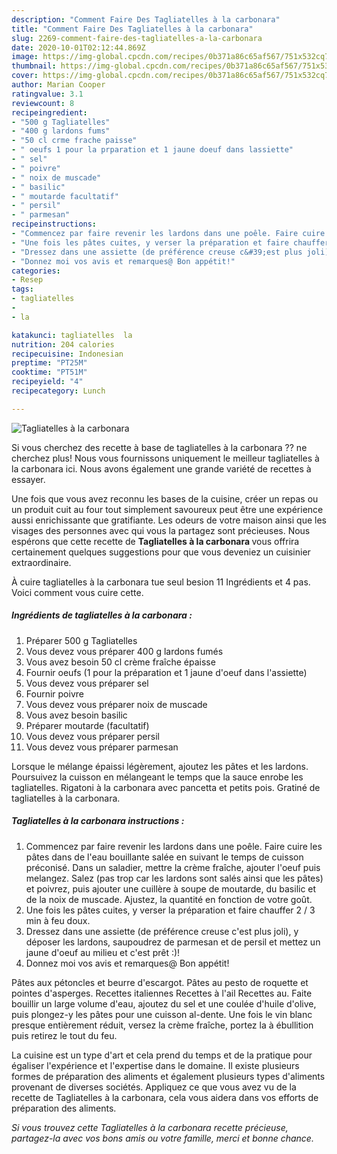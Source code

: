 ```yaml
---
description: "Comment Faire Des Tagliatelles à la carbonara"
title: "Comment Faire Des Tagliatelles à la carbonara"
slug: 2269-comment-faire-des-tagliatelles-a-la-carbonara
date: 2020-10-01T02:12:44.869Z
image: https://img-global.cpcdn.com/recipes/0b371a86c65af567/751x532cq70/tagliatelles-a-la-carbonara-photo-principale-de-la-recette.jpg
thumbnail: https://img-global.cpcdn.com/recipes/0b371a86c65af567/751x532cq70/tagliatelles-a-la-carbonara-photo-principale-de-la-recette.jpg
cover: https://img-global.cpcdn.com/recipes/0b371a86c65af567/751x532cq70/tagliatelles-a-la-carbonara-photo-principale-de-la-recette.jpg
author: Marian Cooper
ratingvalue: 3.1
reviewcount: 8
recipeingredient:
- "500 g Tagliatelles"
- "400 g lardons fums"
- "50 cl crme frache paisse"
- " oeufs 1 pour la prparation et 1 jaune doeuf dans lassiette"
- " sel"
- " poivre"
- " noix de muscade"
- " basilic"
- " moutarde facultatif"
- " persil"
- " parmesan"
recipeinstructions:
- "Commencez par faire revenir les lardons dans une poêle. Faire cuire les pâtes dans de l&#39;eau bouillante salée en suivant le temps de cuisson préconisé. Dans un saladier, mettre la crème fraîche, ajouter l&#39;oeuf puis melangez. Salez (pas trop car les lardons sont salés ainsi que les pâtes) et poivrez, puis ajouter une cuillère à soupe de moutarde, du basilic et de la noix de muscade. Ajustez, la quantité en fonction de votre goût."
- "Une fois les pâtes cuites, y verser la préparation et faire chauffer 2 / 3 min à feu doux."
- "Dressez dans une assiette (de préférence creuse c&#39;est plus joli), y déposer les lardons, saupoudrez de parmesan et de persil et mettez un jaune d&#39;oeuf au milieu et c&#39;est prêt :)!"
- "Donnez moi vos avis et remarques@ Bon appétit!"
categories:
- Resep
tags:
- tagliatelles
- 
- la

katakunci: tagliatelles  la 
nutrition: 204 calories
recipecuisine: Indonesian
preptime: "PT25M"
cooktime: "PT51M"
recipeyield: "4"
recipecategory: Lunch

---
```



![Tagliatelles à la carbonara](https://img-global.cpcdn.com/recipes/0b371a86c65af567/751x532cq70/tagliatelles-a-la-carbonara-photo-principale-de-la-recette.jpg)

Si vous cherchez des recette à base de tagliatelles à la carbonara ?? ne cherchez plus! Nous vous fournissons uniquement le meilleur tagliatelles à la carbonara ici. Nous avons également une grande variété de recettes à essayer.

Une fois que vous avez reconnu les bases de la cuisine, créer un repas ou un produit cuit au four tout simplement savoureux peut être une expérience aussi enrichissante que gratifiante. Les odeurs de votre maison ainsi que les visages des personnes avec qui vous la partagez sont précieuses. Nous espérons que cette recette de <strong> Tagliatelles à la carbonara </strong> vous offrira certainement quelques suggestions pour que vous deveniez un cuisinier extraordinaire.

<!--inarticleads1-->

À cuire tagliatelles à la carbonara tue seul besion 11 Ingrédients et 4 pas. Voici comment vous cuire cette.

##### Ingrédients de tagliatelles à la carbonara :

1. Préparer 500 g Tagliatelles
1. Vous devez vous préparer 400 g lardons fumés
1. Vous avez besoin 50 cl crème fraîche épaisse
1. Fournir  oeufs (1 pour la préparation et 1 jaune d&#39;oeuf dans l&#39;assiette)
1. Vous devez vous préparer  sel
1. Fournir  poivre
1. Vous devez vous préparer  noix de muscade
1. Vous avez besoin  basilic
1. Préparer  moutarde (facultatif)
1. Vous devez vous préparer  persil
1. Vous devez vous préparer  parmesan


Lorsque le mélange épaissi légèrement, ajoutez les pâtes et les lardons. Poursuivez la cuisson en mélangeant le temps que la sauce enrobe les tagliatelles. Rigatoni à la carbonara avec pancetta et petits pois. Gratiné de tagliatelles à la carbonara. 

<!--inarticleads2-->

##### Tagliatelles à la carbonara instructions :

1. Commencez par faire revenir les lardons dans une poêle. Faire cuire les pâtes dans de l&#39;eau bouillante salée en suivant le temps de cuisson préconisé. Dans un saladier, mettre la crème fraîche, ajouter l&#39;oeuf puis melangez. Salez (pas trop car les lardons sont salés ainsi que les pâtes) et poivrez, puis ajouter une cuillère à soupe de moutarde, du basilic et de la noix de muscade. Ajustez, la quantité en fonction de votre goût.
1. Une fois les pâtes cuites, y verser la préparation et faire chauffer 2 / 3 min à feu doux.
1. Dressez dans une assiette (de préférence creuse c&#39;est plus joli), y déposer les lardons, saupoudrez de parmesan et de persil et mettez un jaune d&#39;oeuf au milieu et c&#39;est prêt :)!
1. Donnez moi vos avis et remarques@ Bon appétit!


Pâtes aux pétoncles et beurre d&#39;escargot. Pâtes au pesto de roquette et pointes d&#39;asperges. Recettes italiennes Recettes à l&#39;ail Recettes au. Faite bouillir un large volume d&#39;eau, ajoutez du sel et une coulée d&#39;huile d&#39;olive, puis plongez-y les pâtes pour une cuisson al-dente. Une fois le vin blanc presque entièrement réduit, versez la crème fraîche, portez la à ébullition puis retirez le tout du feu. 

<!--inarticleads1-->

<p>
La cuisine est un type d'art et cela prend du temps et de la pratique pour égaliser l'expérience et l'expertise dans le domaine. Il existe plusieurs formes de préparation des aliments et également plusieurs types d'aliments provenant de diverses sociétés. Appliquez ce que vous avez vu de la recette de Tagliatelles à la carbonara, cela vous aidera dans vos efforts de préparation des aliments.
</p>

<p>
<i>Si vous trouvez cette Tagliatelles à la carbonara recette précieuse, partagez-la avec vos bons amis ou votre famille, merci et bonne chance.</i>
</p>
